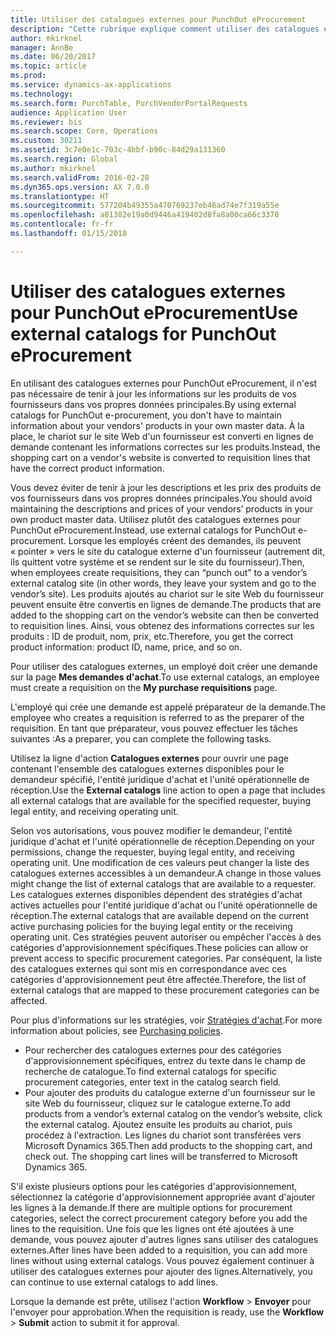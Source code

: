 ```yaml
---
title: Utiliser des catalogues externes pour PunchOut eProcurement
description: "Cette rubrique explique comment utiliser des catalogues externes pour créer et envoyer des demandes."
author: mkirknel
manager: AnnBe
ms.date: 06/20/2017
ms.topic: article
ms.prod: 
ms.service: dynamics-ax-applications
ms.technology: 
ms.search.form: PurchTable, PurchVendorPortalRequests
audience: Application User
ms.reviewer: bis
ms.search.scope: Core, Operations
ms.custom: 30211
ms.assetid: 3c7e0e1c-703c-4bbf-b90c-84d29a131360
ms.search.region: Global
ms.author: mkirknel
ms.search.validFrom: 2016-02-28
ms.dyn365.ops.version: AX 7.0.0
ms.translationtype: HT
ms.sourcegitcommit: 577204b49355a470769237eb46ad74e7f319a55e
ms.openlocfilehash: a81382e19a0d9446a419402d8fa8a00ca66c3378
ms.contentlocale: fr-fr
ms.lasthandoff: 01/15/2018

---
```


# <a name="use-external-catalogs-for-punchout-eprocurement"></a><span data-ttu-id="86e08-103">Utiliser des catalogues externes pour PunchOut eProcurement</span><span class="sxs-lookup"><span data-stu-id="86e08-103">Use external catalogs for PunchOut eProcurement</span></span>
<span data-ttu-id="86e08-104">En utilisant des catalogues externes pour PunchOut eProcurement, il n'est pas nécessaire de tenir à jour les informations sur les produits de vos fournisseurs dans vos propres données principales.</span><span class="sxs-lookup"><span data-stu-id="86e08-104">By using external catalogs for PunchOut e-procurement, you don't have to maintain information about your vendors' products in your own master data.</span></span> <span data-ttu-id="86e08-105">À la place, le chariot sur le site Web d'un fournisseur est converti en lignes de demande contenant les informations correctes sur les produits.</span><span class="sxs-lookup"><span data-stu-id="86e08-105">Instead, the shopping cart on a vendor's website is converted to requisition lines that have the correct product information.</span></span> 

<span data-ttu-id="86e08-106">Vous devez éviter de tenir à jour les descriptions et les prix des produits de vos fournisseurs dans vos propres données principales.</span><span class="sxs-lookup"><span data-stu-id="86e08-106">You should avoid maintaining the descriptions and prices of your vendors’ products in your own product master data.</span></span> <span data-ttu-id="86e08-107">Utilisez plutôt des catalogues externes pour PunchOut eProcurement.</span><span class="sxs-lookup"><span data-stu-id="86e08-107">Instead, use external catalogs for PunchOut e-procurement.</span></span> <span data-ttu-id="86e08-108">Lorsque les employés créent des demandes, ils peuvent « pointer » vers le site du catalogue externe d'un fournisseur (autrement dit, ils quittent votre système et se rendent sur le site du fournisseur).</span><span class="sxs-lookup"><span data-stu-id="86e08-108">Then, when employees create requisitions, they can “punch out” to a vendor’s external catalog site (in other words, they leave your system and go to the vendor’s site).</span></span> <span data-ttu-id="86e08-109">Les produits ajoutés au chariot sur le site Web du fournisseur peuvent ensuite être convertis en lignes de demande.</span><span class="sxs-lookup"><span data-stu-id="86e08-109">The products that are added to the shopping cart on the vendor’s website can then be converted to requisition lines.</span></span> <span data-ttu-id="86e08-110">Ainsi, vous obtenez des informations correctes sur les produits : ID de produit, nom, prix, etc.</span><span class="sxs-lookup"><span data-stu-id="86e08-110">Therefore, you get the correct product information: product ID, name, price, and so on.</span></span>

<span data-ttu-id="86e08-111">Pour utiliser des catalogues externes, un employé doit créer une demande sur la page **Mes demandes d'achat**.</span><span class="sxs-lookup"><span data-stu-id="86e08-111">To use external catalogs, an employee must create a requisition on the **My purchase requisitions** page.</span></span>

<span data-ttu-id="86e08-112">L'employé qui crée une demande est appelé préparateur de la demande.</span><span class="sxs-lookup"><span data-stu-id="86e08-112">The employee who creates a requisition is referred to as the preparer of the requisition.</span></span> <span data-ttu-id="86e08-113">En tant que préparateur, vous pouvez effectuer les tâches suivantes :</span><span class="sxs-lookup"><span data-stu-id="86e08-113">As a preparer, you can complete the following tasks.</span></span>

<span data-ttu-id="86e08-114">Utilisez la ligne d'action **Catalogues externes** pour ouvrir une page contenant l'ensemble des catalogues externes disponibles pour le demandeur spécifié, l'entité juridique d'achat et l'unité opérationnelle de réception.</span><span class="sxs-lookup"><span data-stu-id="86e08-114">Use the **External catalogs** line action to open a page that includes all external catalogs that are available for the specified requester, buying legal entity, and receiving operating unit.</span></span>

<span data-ttu-id="86e08-115">Selon vos autorisations, vous pouvez modifier le demandeur, l'entité juridique d'achat et l'unité opérationnelle de réception.</span><span class="sxs-lookup"><span data-stu-id="86e08-115">Depending on your permissions, change the requester, buying legal entity, and receiving operating unit.</span></span> <span data-ttu-id="86e08-116">Une modification de ces valeurs peut changer la liste des catalogues externes accessibles à un demandeur.</span><span class="sxs-lookup"><span data-stu-id="86e08-116">A change in those values might change the list of external catalogs that are available to a requester.</span></span> <span data-ttu-id="86e08-117">Les catalogues externes disponibles dépendent des stratégies d'achat actives actuelles pour l'entité juridique d'achat ou l'unité opérationnelle de réception.</span><span class="sxs-lookup"><span data-stu-id="86e08-117">The external catalogs that are available depend on the current active purchasing policies for the buying legal entity or the receiving operating unit.</span></span> <span data-ttu-id="86e08-118">Ces stratégies peuvent autoriser ou empêcher l'accès à des catégories d'approvisionnement spécifiques.</span><span class="sxs-lookup"><span data-stu-id="86e08-118">These policies can allow or prevent access to specific procurement categories.</span></span> <span data-ttu-id="86e08-119">Par conséquent, la liste des catalogues externes qui sont mis en correspondance avec ces catégories d'approvisionnement peut être affectée.</span><span class="sxs-lookup"><span data-stu-id="86e08-119">Therefore, the list of external catalogs that are mapped to these procurement categories can be affected.</span></span>

<span data-ttu-id="86e08-120">Pour plus d'informations sur les stratégies, voir [Stratégies d'achat](../procurement/purchase-policies.md).</span><span class="sxs-lookup"><span data-stu-id="86e08-120">For more information about policies, see [Purchasing policies](../procurement/purchase-policies.md).</span></span>

- <span data-ttu-id="86e08-121">Pour rechercher des catalogues externes pour des catégories d'approvisionnement spécifiques, entrez du texte dans le champ de recherche de catalogue.</span><span class="sxs-lookup"><span data-stu-id="86e08-121">To find external catalogs for specific procurement categories, enter text in the catalog search field.</span></span>
- <span data-ttu-id="86e08-122">Pour ajouter des produits du catalogue externe d'un fournisseur sur le site Web du fournisseur, cliquez sur le catalogue externe.</span><span class="sxs-lookup"><span data-stu-id="86e08-122">To add products from a vendor’s external catalog on the vendor’s website, click the external catalog.</span></span> <span data-ttu-id="86e08-123">Ajoutez ensuite les produits au chariot, puis procédez à l'extraction. Les lignes du chariot sont transférées vers Microsoft Dynamics 365.</span><span class="sxs-lookup"><span data-stu-id="86e08-123">Then add products to the shopping cart, and check out. The shopping cart lines will be transferred to Microsoft Dynamics 365.</span></span>

<span data-ttu-id="86e08-124">S'il existe plusieurs options pour les catégories d'approvisionnement, sélectionnez la catégorie d'approvisionnement appropriée avant d'ajouter les lignes à la demande.</span><span class="sxs-lookup"><span data-stu-id="86e08-124">If there are multiple options for procurement categories, select the correct procurement category before you add the lines to the requisition.</span></span>
<span data-ttu-id="86e08-125">Une fois que les lignes ont été ajoutées à une demande, vous pouvez ajouter d'autres lignes sans utiliser des catalogues externes.</span><span class="sxs-lookup"><span data-stu-id="86e08-125">After lines have been added to a requisition, you can add more lines without using external catalogs.</span></span> <span data-ttu-id="86e08-126">Vous pouvez également continuer à utiliser des catalogues externes pour ajouter des lignes.</span><span class="sxs-lookup"><span data-stu-id="86e08-126">Alternatively, you can continue to use external catalogs to add lines.</span></span>

<span data-ttu-id="86e08-127">Lorsque la demande est prête, utilisez l'action **Workflow** > **Envoyer** pour l'envoyer pour approbation.</span><span class="sxs-lookup"><span data-stu-id="86e08-127">When the requisition is ready, use the **Workflow** > **Submit** action to submit it for approval.</span></span>

